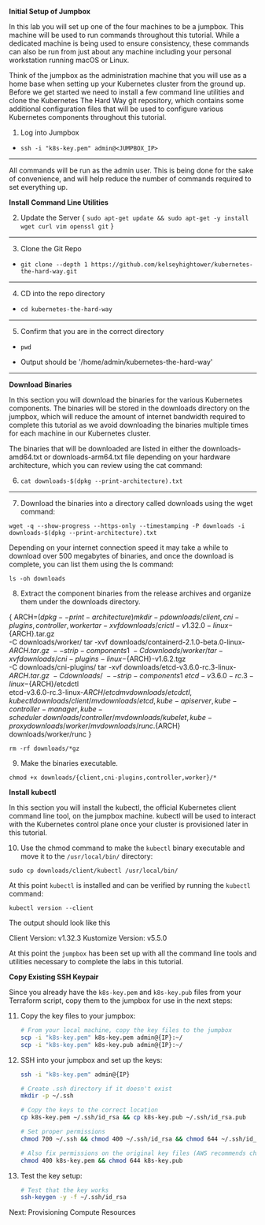 **Initial Setup of Jumpbox**

In this lab you will set up one of the four machines to be a jumpbox. This machine will be used to run commands throughout this tutorial. While a dedicated machine is being used to ensure consistency, these commands can also be run from just about any machine including your personal workstation running macOS or Linux.

Think of the jumpbox as the administration machine that you will use as a home base when setting up your Kubernetes cluster from the ground up. Before we get started we need to install a few command line utilities and clone the Kubernetes The Hard Way git repository, which contains some additional configuration files that will be used to configure various Kubernetes components throughout this tutorial.

1. Log into Jumpbox

- `ssh -i "k8s-key.pem" admin@<JUMPBOX_IP>`

---

All commands will be run as the admin user. This is being done for the sake of convenience, and will help reduce the number of commands required to set everything up.

**Install Command Line Utilities**

2. Update the Server
   {
   `sudo apt-get update && sudo apt-get -y install wget curl vim openssl git`
   }

---

3. Clone the Git Repo

- `git clone --depth 1 https://github.com/kelseyhightower/kubernetes-the-hard-way.git`

---

4. CD into the repo directory

- `cd kubernetes-the-hard-way`

---

5. Confirm that you are in the correct directory

- `pwd`

- Output should be '/home/admin/kubernetes-the-hard-way'

---

**Download Binaries**

In this section you will download the binaries for the various Kubernetes components. The binaries will be stored in the downloads directory on the jumpbox, which will reduce the amount of internet bandwidth required to complete this tutorial as we avoid downloading the binaries multiple times for each machine in our Kubernetes cluster.

The binaries that will be downloaded are listed in either the downloads-amd64.txt or downloads-arm64.txt file depending on your hardware architecture, which you can review using the cat command:

6. `cat downloads-$(dpkg --print-architecture).txt`

---

7. Download the binaries into a directory called downloads using the wget command:

`wget -q --show-progress --https-only --timestamping -P downloads -i downloads-$(dpkg --print-architecture).txt`

Depending on your internet connection speed it may take a while to download over 500 megabytes of binaries, and once the download is complete, you can list them using the ls command:

`ls -oh downloads`

8. Extract the component binaries from the release archives and organize them under the downloads directory.

{
ARCH=$(dpkg --print-architecture)
  mkdir -p downloads/{client,cni-plugins,controller,worker}
  tar -xvf downloads/crictl-v1.32.0-linux-${ARCH}.tar.gz \
 -C downloads/worker/
tar -xvf downloads/containerd-2.1.0-beta.0-linux-${ARCH}.tar.gz \
    --strip-components 1 \
    -C downloads/worker/
  tar -xvf downloads/cni-plugins-linux-${ARCH}-v1.6.2.tgz \
 -C downloads/cni-plugins/
tar -xvf downloads/etcd-v3.6.0-rc.3-linux-${ARCH}.tar.gz \
    -C downloads/ \
    --strip-components 1 \
    etcd-v3.6.0-rc.3-linux-${ARCH}/etcdctl \
 etcd-v3.6.0-rc.3-linux-${ARCH}/etcd
  mv downloads/{etcdctl,kubectl} downloads/client/
  mv downloads/{etcd,kube-apiserver,kube-controller-manager,kube-scheduler} \
    downloads/controller/
  mv downloads/{kubelet,kube-proxy} downloads/worker/
  mv downloads/runc.${ARCH} downloads/worker/runc
}

`rm -rf downloads/*gz`

9. Make the binaries executable.

`chmod +x downloads/{client,cni-plugins,controller,worker}/*`

**Install kubectl**

In this section you will install the kubectl, the official Kubernetes client command line tool, on the jumpbox machine. kubectl will be used to interact with the Kubernetes control plane once your cluster is provisioned later in this tutorial.

10. Use the chmod command to make the `kubectl` binary executable and move it to the `/usr/local/bin/` directory:

`sudo cp downloads/client/kubectl /usr/local/bin/`

At this point `kubectl` is installed and can be verified by running the `kubectl` command:

`kubectl version --client`

The output should look like this

Client Version: v1.32.3
Kustomize Version: v5.5.0

At this point the `jumpbox` has been set up with all the command line tools and utilities necessary to complete the labs in this tutorial.

**Copy Existing SSH Keypair**

Since you already have the `k8s-key.pem` and `k8s-key.pub` files from your Terraform script, copy them to the jumpbox for use in the next steps:

11. Copy the key files to your jumpbox:

    ```bash
    # From your local machine, copy the key files to the jumpbox
    scp -i "k8s-key.pem" k8s-key.pem admin@{IP}:~/
    scp -i "k8s-key.pem" k8s-key.pub admin@{IP}:~/
    ```

12. SSH into your jumpbox and set up the keys:

    ```bash
    ssh -i "k8s-key.pem" admin@{IP}

    # Create .ssh directory if it doesn't exist
    mkdir -p ~/.ssh

    # Copy the keys to the correct location
    cp k8s-key.pem ~/.ssh/id_rsa && cp k8s-key.pub ~/.ssh/id_rsa.pub

    # Set proper permissions
    chmod 700 ~/.ssh && chmod 400 ~/.ssh/id_rsa && chmod 644 ~/.ssh/id_rsa.pub

    # Also fix permissions on the original key files (AWS recommends chmod 400)
    chmod 400 k8s-key.pem && chmod 644 k8s-key.pub
    ```

13. Test the key setup:
    ```bash
    # Test that the key works
    ssh-keygen -y -f ~/.ssh/id_rsa
    ```

Next: Provisioning Compute Resources